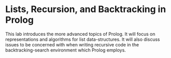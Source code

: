 # Lists, Recursion, and Backtracking in Prolog

This lab introduces the more advanced topics of Prolog. It will focus on representations and algorithms for list data-structures. It will also discuss issues to be concerned with when writing recursive code in the backtracking-search environment which Prolog employs. 


